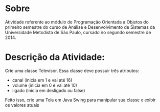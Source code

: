 # Sobre

Atividade referente ao módulo de Programação Orientada a Objetos do primeiro semestre do curso de Análise e Desenvolvimento de Sistemas da Universidade Metodista de São Paulo, cursado no segundo semestre de 2014.

# Descrição da Atividade:

Crie uma classe Televisor. Essa classe deve possuir três atributos:

- canal (inicia em 1 e vai até 16)
- volume (inicia em 0 e vai até 10)
- ligado (inicia em desligado ou false)

Feito isso, crie uma Tela em Java Swing para manipular sua classe e exibir os valores atuais

